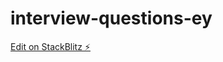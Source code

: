 # interview-questions-ey

[Edit on StackBlitz ⚡️](https://stackblitz.com/edit/interview-questions-ey)